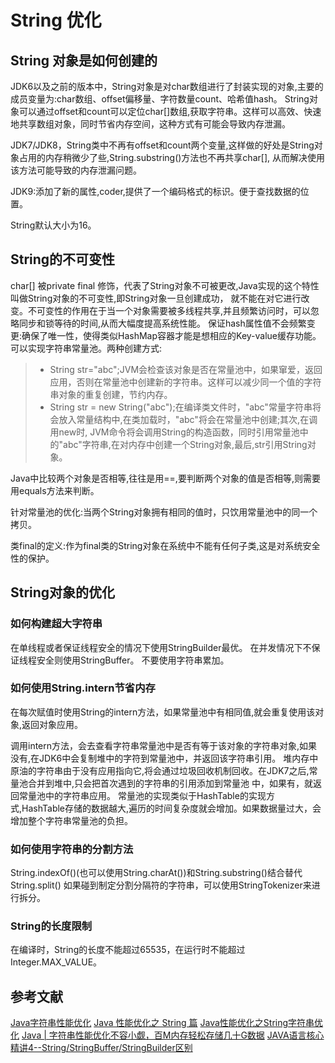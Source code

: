 # String 优化
## String 对象是如何创建的
JDK6以及之前的版本中，String对象是对char数组进行了封装实现的对象,主要的成员变量为:char数组、offset偏移量、字符数量count、哈希值hash。
String对象可以通过offset和count可以定位char[]数组,获取字符串。这样可以高效、快速地共享数组对象，同时节省内存空间，这种方式有可能会导致内存泄漏。

JDK7/JDK8，String类中不再有offset和count两个变量,这样做的好处是String对象占用的内存稍微少了些,String.substring()方法也不再共享char[],
从而解决使用该方法可能导致的内存泄漏问题。

JDK9:添加了新的属性,coder,提供了一个编码格式的标识。便于查找数据的位置。

String默认大小为16。

## String的不可变性
char[] 被private final 修饰，代表了String对象不可被更改,Java实现的这个特性叫做String对象的不可变性,即String对象一旦创建成功，
就不能在对它进行改变。不可变性的作用在于当一个对象需要被多线程共享,并且频繁访问时，可以忽略同步和锁等待的时间,从而大幅度提高系统性能。
保证hash属性值不会频繁变更:确保了唯一性，使得类似HashMap容器才能是想相应的Key-value缓存功能。
可以实现字符串常量池。两种创建方式:
>* String str="abc";JVM会检查该对象是否在常量池中，如果窜爱，返回应用，否则在常量池中创建新的字符串。这样可以减少同一个值的字符串对象的重复创建，节约内存。
>* String str = new String("abc");在编译类文件时，"abc"常量字符串将会放入常量结构中,在类加载时，"abc"将会在常量池中创建;其次,在调用new时,
JVM命令将会调用String的构造函数，同时引用常量池中的"abc"字符串,在对内存中创建一个String对象,最后,str引用String对象。

Java中比较两个对象是否相等,往往是用==,要判断两个对象的值是否相等,则需要用equals方法来判断。

针对常量池的优化:当两个String对象拥有相同的值时，只饮用常量池中的同一个拷贝。

类final的定义:作为final类的String对象在系统中不能有任何子类,这是对系统安全性的保护。

## String对象的优化
### 如何构建超大字符串
在单线程或者保证线程安全的情况下使用StringBuilder最优。
在并发情况下不保证线程安全则使用StringBuffer。
不要使用字符串累加。

### 如何使用String.intern节省内存
在每次赋值时使用String的intern方法，如果常量池中有相同值,就会重复使用该对象,返回对象应用。

调用intern方法，会去查看字符串常量池中是否有等于该对象的字符串对象,如果没有,在JDK6中会复制堆中的字符到常量池中，并返回该字符串引用。
堆内存中原油的字符串由于没有应用指向它,将会通过垃圾回收机制回收。在JDK7之后,常量池合并到堆中,只会把首次遇到的字符串的引用添加到常量池
中，如果有，就返回常量池中的字符串应用。
常量池的实现类似于HashTable的实现方式,HashTable存储的数据越大,遍历的时间复杂度就会增加。如果数据量过大，会增加整个字符串常量池的负担。

### 如何使用字符串的分割方法 
String.indexOf()(也可以使用String.charAt())和String.substring()结合替代String.split()
如果碰到制定分割分隔符的字符串，可以使用StringTokenizer来进行拆分。

### String的长度限制
在编译时，String的长度不能超过65535，在运行时不能超过Integer.MAX_VALUE。


## 参考文献
[Java字符串性能优化](https://blog.csdn.net/weixin_37948888/article/details/97815980)
[Java 性能优化之 String 篇](https://www.ibm.com/developerworks/cn/java/j-lo-optmizestring/)
[Java性能优化之String字符串优化](https://www.cnblogs.com/xuqiang7/p/10917903.html)
[Java | 字符串性能优化不容小觑，百M内存轻松存储几十G数据](https://blog.csdn.net/sinat_27143551/article/details/103033564)
[JAVA语言核心精讲4--String/StringBuffer/StringBuilder区别](https://blog.csdn.net/sinat_27143551/article/details/80774548)